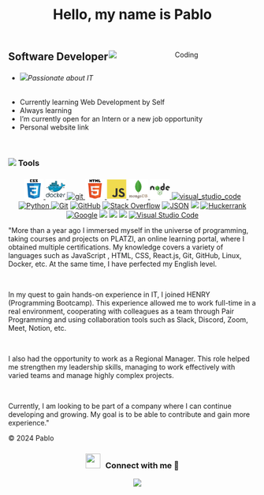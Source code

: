<!DOCTYPE html>
<html>
<head>
</head>
<body>
    <header>
        <h1 align="center">Hello, my name is Pablo</h1>
    </header>
    <section id="sobre-mi">
      <a target="_blank" align="center">
  <img align="right" alt="Coding" width="300" src="https://i.pinimg.com/originals/81/17/8b/81178b47a8598f0c81c4799f2cdd4057.gif">
</a>
        <h2>Software Developer</h2>
        <ul>
            <li><h6 align="left"><picture> <img src = "https://github.com/7oSkaaa/7oSkaaa/blob/main/Images/CP_PS.gif?raw=true" width = 50px>Passionate about IT</picture></h6></li>
            <li>Currently learning Web Development by Self</li>
            <li>Always learning</li>
            <li>I’m currently open for an Intern or a new job opportunity</li>
            <li>Personal website link</li>
        </ul>
         <br />
      <h3 align="left"><picture> <img src = "https://github.com/7oSkaaa/7oSkaaa/blob/main/Images/Front_End.gif?raw=true" width = 50px>  </picture>Tools</h3> <h3 align="left"><picture>   </picture></h3>
<p align="center"><a href="https://www.w3schools.com/css/" target="_blank" rel="noreferrer"> <img src="https://raw.githubusercontent.com/devicons/devicon/master/icons/css3/css3-original-wordmark.svg" alt="css3" width="40" height="40"/> </a> <a href="https://www.docker.com/" target="_blank" rel="noreferrer"> <img src="https://raw.githubusercontent.com/devicons/devicon/master/icons/docker/docker-original-wordmark.svg" alt="docker" width="40" height="40"/><a href="https://git-scm.com/" target="_blank" rel="noreferrer"> <img src="https://www.vectorlogo.zone/logos/git-scm/git-scm-icon.svg" alt="git" width="40" height="40"/> </a> <a href="https://www.w3.org/html/" target="_blank" rel="noreferrer"> <img src="https://raw.githubusercontent.com/devicons/devicon/master/icons/html5/html5-original-wordmark.svg" alt="html5" width="40" height="40"/> </a> <a href="https://developer.mozilla.org/en-US/docs/Web/JavaScript" target="_blank" rel="noreferrer"> <img src="https://raw.githubusercontent.com/devicons/devicon/master/icons/javascript/javascript-original.svg" alt="javascript" width="40" height="40"/> </a> <a href="https://www.mongodb.com/" target="_blank" rel="noreferrer"> <img src="https://raw.githubusercontent.com/devicons/devicon/master/icons/mongodb/mongodb-original-wordmark.svg" alt="mongodb" width="40" height="40"/> </a> <a href="https://nodejs.org" target="_blank" rel="noreferrer"> <img src="https://raw.githubusercontent.com/devicons/devicon/master/icons/nodejs/nodejs-original-wordmark.svg" alt="nodejs" width="40" height="40"/> </a><a href="https://code.visualstudio.com/" target="_blank" rel="noreferrer"> <img src="https://upload.wikimedia.org/wikipedia/commons/thumb/9/9a/Visual_Studio_Code_1.35_icon.svg/2048px-Visual_Studio_Code_1.35_icon.svg.png" alt="visual_studio_code" width="40" height="40"/> <br />
  <a href="https://www.python.org" target="_blank">
    <img alt="Python" src="https://img.shields.io/badge/react-%2361DAFB.svg?style=plastic&logo=React&logoColor=black">
  </a>
    <a href="#"><img alt="Git" src="https://img.shields.io/badge/Git%20-%23F05033.svg?style=plastic&logo=git&logoColor=white"></a>
    <a href="#"><img alt="GitHub" src="https://img.shields.io/badge/github-%23181717.svg?style=plastic&logo=github&logoColor=white"></a>
    <a href="#"><img alt="Stack Overflow" src="https://img.shields.io/badge/-Stack%20Overflow-FE7A16?style=plastic&logo=stack-overflow&logoColor=white"></a>
    <a href="#"><img alt="JSON" img src="https://img.shields.io/badge/json-%23000000.svg?style=plastic&logo=json&logoColor=white"></a>
    <a href="#"><img src="https://img.shields.io/badge/mysql-%234479A1.svg?&style=plastic&logo=mysql&logoColor=white"/></a>
    <a href="#"><img alt = "Huckerrank" src="https://img.shields.io/badge/hackerrank-%232EC866.svg?style=plastic&logo=hackerrank&logoColor=white" /></a> <br />
    <a href="#"><img alt = "Google" src="https://img.shields.io/badge/google-%234285F4.svg?style=plastic&logo=google&logoColor=white" /></a>
    <a href="#"><img src="https://img.shields.io/badge/Linux-FCC624?style=plastic&logo=linux&logoColor=black"></a>
    <a href="#"><img src="https://img.shields.io/badge/Ubuntu-E95420?style=plastic&logo=ubuntu&logoColor=white"></a>
    <a href="#"><img src="https://img.shields.io/badge/Windows-0078D6?style=plastic&logo=windows&logoColor=white"></a>
    <a href="#"><img alt="Visual Studio Code" src="https://img.shields.io/badge/Visual%20Studio%20Code-0078d7.svg?style=plastic&logo=visual-studio-code&logoColor=white"></a>
<p>"More than a year ago I immersed myself in the universe of programming, taking courses and projects on PLATZI, an online learning portal, where I obtained multiple certifications. My knowledge covers a variety of languages ​​such as JavaScript , HTML, CSS, React.js, Git, GitHub, Linux, Docker, etc. At the same time, I have perfected my English level.</p>
        <br />
        <p>In my quest to gain hands-on experience in IT, I joined HENRY (Programming Bootcamp). This experience allowed me to work full-time in a real environment, cooperating with colleagues as a team through Pair Programming and using collaboration tools such as Slack, Discord, Zoom, Meet, Notion, etc.</p>
        <br />
        <p>I also had the opportunity to work as a Regional Manager. This role helped me strengthen my leadership skills, managing to work effectively with varied teams and manage highly complex projects.</p>
        <br />
        <P>Currently, I am looking to be part of a company where I can continue developing and growing. My goal is to be able to contribute and gain more experience."</P>
    <footer>
        <p>© 2024 Pablo</p>
    </footer>
  <h3 align="center" > <img src="https://media.giphy.com/media/iY8CRBdQXODJSCERIr/giphy.gif" width="30" height="30" style="margin-right: 10px;">Connect with me 🤝 </h3>
<p align="center">

 <div align="center"  class="icons-social" style="margin-left: 10px;">
        <a style="margin-left: 10px;"  target="_blank" href="https://www.linkedin.com/in/pablo-l%C3%B3pez-39226a275/">
			<img src="https://img.icons8.com/doodle/40/000000/linkedin--v2.png"></a>
</p>
</body>
</html>
